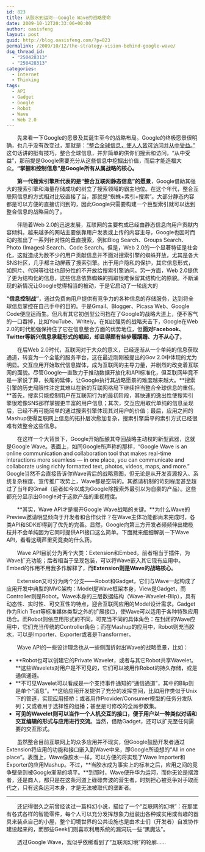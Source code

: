 ```yaml
---
id: 823
title: 从胶水到运河——Google Wave的战略使命
date: 2009-10-12T20:33:06+00:00
author: oasisfeng
layout: post
guid: http://blog.oasisfeng.com/?p=823
permalink: /2009/10/12/the-strategy-vision-behind-google-wave/
dsq_thread_id:
  - "250428313"
  - "250428313"
categories:
  - Internet
  - Thinking
tags:
  - API
  - Gadget
  - Google
  - Robot
  - Wave
  - Web 2.0
---
```

　　先来看一下Google的愿景及其诞生至今的战略布局。Google的终极愿景很明确，也几乎没有改变过，那就是：[“整合全球信息，使人人皆可访问并从中受益。”](http://www.google.cn/intl/zh-CN/corporate/) 这句话讲的挺有技巧，整合全球信息，并非简单的供你们搜索和访问，“从中受益”，那前提是Google需要充分从这些信息中挖掘出价值，而后才能造福大众。**“掌握和控制信息”是Google所有从属战略的核心。**

　　**第一代搜索引擎所代表的是“整合互联网静态信息”的愿景**，Google借助其强大的搜索引擎和海量存储成功的树立了搜索领域的霸主地位。在这个年代，整合互联网信息的方式相对比较直接了当，那就是“蜘蛛+索引+搜索”。大部分静态内容都是可以方便的直接访问到的，因此Google只需要构建一个巨型索引就可以达到整合信息的战略目的了。

<!--more-->　　伴随着Web 2.0的迅速发展，互联网的主要构成已经由静态信息向用户贡献内容倾斜。越来越多的网站主要依靠用户发表或上传的内容主导，Google也因时而动的推出了一系列针对性的垂直搜索，例如Blog Search、Groups Search、Photo (Images) Search、Code Search。但是，Web 2.0的一个显著特征是社会化，这就造成为数不少的用户贡献信息并不面对搜索引擎的蜘蛛开放，尤其是各大SNS社区，几乎都主动屏蔽了搜索引擎。出于用户隐私的保护，其它信息形式，如照片、代码等往往也部分性的不开放给搜索引擎访问。另一方面，Web 2.0提供了更为结构化的信息，这些信息依靠蜘蛛的抓取很难保留其结构化的原貌。不断涌现的新情况让Google觉得相当的被动，于是它启动了一轮庞大的

**“信息控制战”**，通过免费向用户提供有竞争力的各种信息的存储服务，达到将全球信息掌控在自己手中的目的。于是Gmail、Blogger、Picasa Web、Google Code便应运而生。但凡有其它初创型公司挡在了Google的战略大道上，便不客气的一口吞掉，比如YouTube、Writely。在如此强势的战略夹击下，Google在Web 2.0的时代勉强保持住了它在信息整合方面的优势地位，但**面对Facebook、Twitter等新兴信息承载形式的崛起，却显得颇有些步履蹒跚、力不从心了**。

　　在后Web 2.0时代，互联网对于大众的意义，已经逐渐从一个单纯的信息获取通道，转变为一个全能的服务平台，这在最近刚刚被提出的Gov 2.0中体现的尤为明显。交互应用开始取代信息媒体，成为互联网的主导力量，并剧烈的改变着互联网的面貌。尽管Google一直致力于推动数据开放化和API标准化，但互联网毕竟不是一家说了算，长尾的延伸，让Google执行其战略愿景的难度越来越大。**搜索引擎的历史局限性注定其难以在新的互联网格局下继续担当整合全球信息的重任。**首先，搜索只能控制用户在互联网行为的最初阶段，其快速的逸出性使搜索引擎很难像SNS那样掌握更丰富的用户信息；其次，交互应用取代单纯的信息呈现后，已经不再可能简单的通过搜索引擎体现其对用户的价值；最后，应用之间的Mashup使得互联网上信息的拓扑层次愈加复杂，搜索引擎扁平的索引方式已经很难有效整合这些信息。

　　在这样一个大背景下，Google开始酝酿其夺回战略主动权的新型武器，这就是Google Wave。表面上，如同Google所声称的那样，“Google Wave is an online communication and collaboration tool that makes real-time interactions more seamless &#8212; in one place, you can communicate and collaborate using richly formatted text, photos, videos, maps, and more.” Google当然不会直接告诉你Wave背后的战略意图，但无论是从开发资源投入、系统复杂程度、宣传推广攻势上，Wave都是空前的。其邀请机制的苛刻程度甚至超过了当年的Gmail（后者如今以成为Google除搜索外最引以为自豪的产品）。这些都充分显示出Google对于这款产品的重视程度。

　　**其实，Wave API才是揭开Google Wave战略的关键。**为什么Wave的Preview邀请明显倾向于开发者和合作伙伴？在Wave主体功能都尚未完成时，各类API和SDK却得到了优先的完善。显然，Google向第三方开发者频频伸出橄榄枝并不会单纯因为它同时提供API接口这么简单。下面就来细细解剖一下Wave API，看看这葫芦里究竟卖的什么药。

　　Wave API目前分为两个大类：Extension和Embed，前者相当于插件，为Wave扩充功能；后者相当于呈现包装，可以将Wave嵌入其它现有应用中。Embed的作用不用我多作解释了，而**Extension则是Wave的战略核心**。

　　Extension又可分为两个分支——Robot和Gadget，它们与Wave一起构成了应用开发中典型的MVC架构：Model是Wave框架本身，View是Gadget，而Controller则是Robot。Wave本身的三层数据结构（Wave-Wavelet-Blip），具有动态性、实时性、可交互性的特点，迎合互联网应用的Model设计需求。Gadget作为Rich Text等标准媒体类型之外的扩展接口，使Wave可以适用于各种特殊应用场合。而Robot则依应用形式的不同，可充当不同的具体角色：在封闭的Wave应用中，它们充当传统的Controller角色；而在Mashup的应用中，Robot则充当胶水，可以是Importer、Exporter或者是Transformer。

　　Wave API的一些设计理念也从一些侧面折射出Wave的战略愿景，比如：

  * **Robot也可以创建它的Private Wavelet，或者与其它Robot共享Wavelet。**这些Wavelets对用户是不可见的，它们可以被用作Robot的持久存储，或是通信通道。
  * **不可见Wavelet可以看成是一个支持事件通知的“通信通道”，其中的Blip则是单个“消息”。**这给应用开发提供了充分的发挥空间，比如用作类似于Unix下的管道，实现应用搭桥；或者用作Provider/Consumer模型的任务分发队列；又或者用于选择性的组播；甚至是可修改的全局参数集。
  * **可见的Wavelet则可以当作一个人机交互的接口，便于用户以一种类似对话和交互编辑的形式与应用进行交流**。当然，借助Gadget，还可以扩充至任何需要的交互形式。

　　虽然整合目前互联网上的众多应用并不现实，但Google鼓励开发者通过Extension将应用的功能和接口嵌入到Wave中来，即Google所设想的“All in one place”。表面上，Wave像胶水一样，可以方便的将实现了Wave Importer和Exporter的应用Mashup。不过，**当胶水成为事实上的标准之后，应用之间的竞争壁垒则被Google渐渐的填平。**到那时，Wave便升华为运河，而你无论是摆渡者，还是商人，都只是在这条河道上碌碌奔波的营生者，时刻担心被竞争对手取而代之，只有这条运河本身，才是无法被取代的垄断者。

* * *

　　还记得很久之前曾经读过一篇科幻小说，描绘了一个“互联网的幻境”：在那里有各式各样的智能零件，每个人可以充分发挥想象力组装出各种或实用或有趣的器具来装点自己的小屋，整个幻境世界的公共设施也是由术士们（开发者）自发协作建设起来的，而那些Geek们则喜欢利用系统的漏洞玩一些“黑魔法”。

　　透过Google Wave，我似乎依稀看到了“互联网幻境”的轮廓……